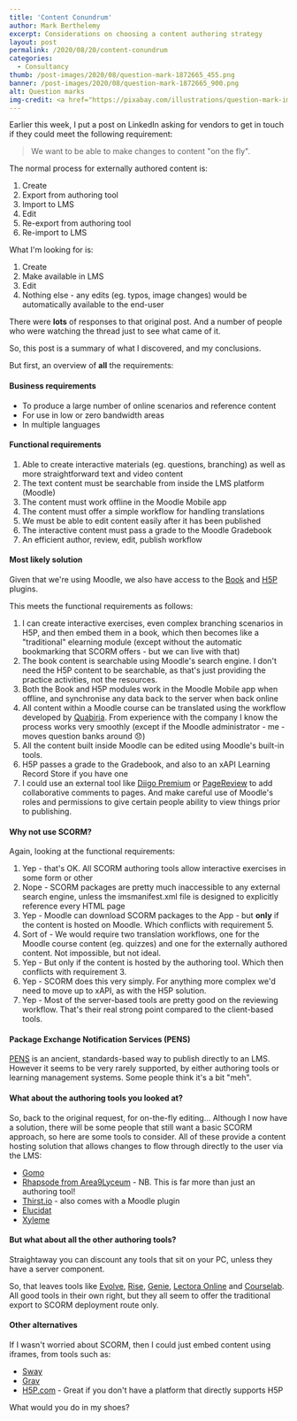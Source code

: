```yaml
---
title: 'Content Conundrum'
author: Mark Berthelemy
excerpt: Considerations on choosing a content authoring strategy
layout: post
permalink: /2020/08/20/content-conundrum
categories:
  - Consultancy
thumb: /post-images/2020/08/question-mark-1872665_455.png
banner: /post-images/2020/08/question-mark-1872665_900.png
alt: Question marks
img-credit: <a href="https://pixabay.com/illustrations/question-mark-important-sign-1872665/" target="_blank">Pixabay</a>
---
```

Earlier this week, I put a post on LinkedIn asking for vendors to get in touch if they could meet the following requirement:

> We want to be able to make changes to content "on the fly".

The normal process for externally authored content is:

1. Create
2. Export from authoring tool
3. Import to LMS
4. Edit
5. Re-export from authoring tool
6. Re-import to LMS

What I'm looking for is:

1. Create
2. Make available in LMS
3. Edit
4. Nothing else - any edits (eg. typos, image changes) would be automatically available to the end-user

There were **lots** of responses to that original post. And a number of people who were watching the thread just to see what came of it.

So, this post is a summary of what I discovered, and my conclusions.

But first, an overview of **all** the requirements:

#### Business requirements

- To produce a large number of online scenarios and reference content
- For use in low or zero bandwidth areas
- In multiple languages

#### Functional requirements

1. Able to create interactive materials (eg. questions, branching) as well as more straightforward text and video content
2. The text content must be searchable from inside the LMS platform (Moodle)
3. The content must work offline in the Moodle Mobile app
4. The content must offer a simple workflow for handling translations
5. We must be able to edit content easily after it has been published
6. The interactive content must pass a grade to the Moodle Gradebook
7. An efficient author, review, edit, publish workflow

#### Most likely solution

Given that we're using Moodle, we also have access to the [Book](https://moodle.org/plugins/mod_book) and [H5P](https://moodle.org/plugins/mod_hvp) plugins.

This meets the functional requirements as follows:

1. I can create interactive exercises, even complex branching scenarios in H5P, and then embed them in a book, which then becomes like a "traditional" elearning module (except without the automatic bookmarking that SCORM offers - but we can live with that)
2. The book content is searchable using Moodle's search engine. I don't need the H5P content to be searchable, as that's just providing the practice activities, not the resources.
3. Both the Book and H5P modules work in the Moodle Mobile app when offline, and synchronise any data back to the server when back online
4. All content within a Moodle course can be translated using the workflow developed by [Quabiria](https://qabiria.com/en/blog/item/552-how-to-translate-a-moodle-course). From experience with the company I know the process works very smoothly (except if the Moodle administrator - me - moves question banks around 😞)
5. All the content built inside Moodle can be edited using Moodle's built-in tools.
6. H5P passes a grade to the Gradebook, and also to an xAPI Learning Record Store if you have one
7. I could use an external tool like [Diigo Premium](https://www.diigo.com/premium) or [PageReview](https://pagereview.io/) to add collaborative comments to pages. And make careful use of Moodle's roles and permissions to give certain people ability to view things prior to publishing.

#### Why not use SCORM?

Again, looking at the functional requirements:

1. Yep - that's OK. All SCORM authoring tools allow interactive exercises in some form or other
2. Nope - SCORM packages are pretty much inaccessible to any external search engine, unless the imsmanifest.xml file is designed to explicitly reference every HTML page
3. Yep - Moodle can download SCORM packages to the App - but **only** if the content is hosted on Moodle. Which conflicts with requirement 5.
4. Sort of - We would require two translation workflows, one for the Moodle course content (eg. quizzes) and one for the externally authored content. Not impossible, but not ideal.
5. Yep - But only if the content is hosted by the authoring tool. Which then conflicts with requirement 3.
6. Yep - SCORM does this very simply. For anything more complex we'd need to move up to xAPI, as with the H5P solution.
7. Yep - Most of the server-based tools are pretty good on the reviewing workflow. That's their real strong point compared to the client-based tools.

#### Package Exchange Notification Services (PENS)

[PENS](https://scorm.com/pens/) is an ancient, standards-based way to publish directly to an LMS. However it seems to be very rarely supported, by either authoring tools or learning management systems. Some people think it's a bit "meh".

#### What about the authoring tools you looked at?

So, back to the original request, for on-the-fly editing... Although I now have a solution, there will be some people that still want a basic SCORM approach, so here are some tools to consider. All of these provide a content hosting solution that allows changes to flow through directly to the user via the LMS:

- [Gomo](https://www.gomolearning.com/what-is-gomo/delivery-analytics/)
- [Rhapsode from Area9Lyceum](https://area9lyceum.com/) - NB. This is far more than just an authoring tool!
- [Thirst.io](https://thirst.io/) - also comes with a Moodle plugin
- [Elucidat](https://www.elucidat.com/)
- [Xyleme](https://xyleme.com/)

#### But what about all the other authoring tools?

Straightaway you can discount any tools that sit on your PC, unless they have a server component.

So, that leaves tools like [Evolve](https://www.evolveauthoring.com/), [Rise](https://articulate.com/360/rise), [Genie](https://www.growthengineering.co.uk/genie-content-authoring-tool/), [Lectora Online](https://www.lectoraonline.com/) and [Courselab](http://www.courselab.com/). All good tools in their own right, but they all seem to offer the traditional export to SCORM deployment route only.

#### Other alternatives

If I wasn't worried about SCORM, then I could just embed content using iframes, from tools such as:

- [Sway](https://sway.office.com/)
- [Grav](https://learn.hibbittsdesign.org/opencoursehub/integrating-grav-with-moodle)
- [H5P.com](https://h5p.com/) - Great if you don't have a platform that directly supports H5P

What would you do in my shoes?
